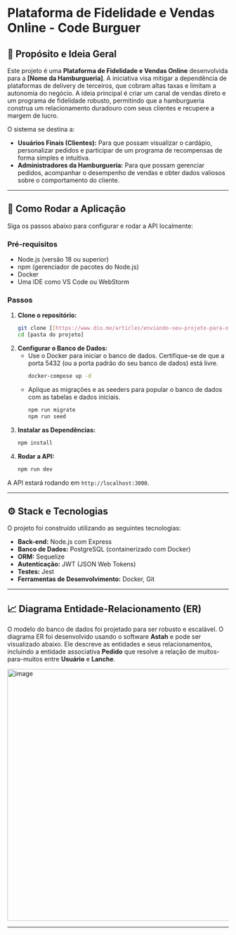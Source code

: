 # Plataforma de Fidelidade e Vendas Online - Code Burguer

## 📝 Propósito e Ideia Geral

Este projeto é uma **Plataforma de Fidelidade e Vendas Online** desenvolvida para a **[Nome da Hamburgueria]**. A iniciativa visa mitigar a dependência de plataformas de delivery de terceiros, que cobram altas taxas e limitam a autonomia do negócio. A ideia principal é criar um canal de vendas direto e um programa de fidelidade robusto, permitindo que a hamburgueria construa um relacionamento duradouro com seus clientes e recupere a margem de lucro.

O sistema se destina a:
* **Usuários Finais (Clientes):** Para que possam visualizar o cardápio, personalizar pedidos e participar de um programa de recompensas de forma simples e intuitiva.
* **Administradores da Hamburgueria:** Para que possam gerenciar pedidos, acompanhar o desempenho de vendas e obter dados valiosos sobre o comportamento do cliente.

---

## 🚀 Como Rodar a Aplicação

Siga os passos abaixo para configurar e rodar a API localmente:

### Pré-requisitos
* Node.js (versão 18 ou superior)
* npm (gerenciador de pacotes do Node.js)
* Docker
* Uma IDE como VS Code ou WebStorm

### Passos
1.  **Clone o repositório:**
    ```bash
    git clone [[https://www.dio.me/articles/enviando-seu-projeto-para-o-github](https://www.dio.me/articles/enviando-seu-projeto-para-o-github)](https://github.com/devgbrviana/projeto-hamburgueria.git)
    cd [pasta do projeto]
    ```
2.  **Configurar o Banco de Dados:**
    * Use o Docker para iniciar o banco de dados. Certifique-se de que a porta 5432 (ou a porta padrão do seu banco de dados) está livre.
      ```bash
      docker-compose up -d
      ```
    * Aplique as migrações e as seeders para popular o banco de dados com as tabelas e dados iniciais.
      ```bash
      npm run migrate
      npm run seed
      ```
3.  **Instalar as Dependências:**
    ```bash
    npm install
    ```
4.  **Rodar a API:**
    ```bash
    npm run dev
    ```
A API estará rodando em `http://localhost:3000`.

---

## ⚙️ Stack e Tecnologias

O projeto foi construído utilizando as seguintes tecnologias:

* **Back-end:** Node.js com Express
* **Banco de Dados:** PostgreSQL (containerizado com Docker)
* **ORM:** Sequelize
* **Autenticação:** JWT (JSON Web Tokens)
* **Testes:** Jest
* **Ferramentas de Desenvolvimento:** Docker, Git

---

## 📈 Diagrama Entidade-Relacionamento (ER)

O modelo do banco de dados foi projetado para ser robusto e escalável. O diagrama ER foi desenvolvido usando o software **Astah** e pode ser visualizado abaixo. Ele descreve as entidades e seus relacionamentos, incluindo a entidade associativa **Pedido** que resolve a relação de muitos-para-muitos entre **Usuário** e **Lanche**.

<img width="1062" height="573" alt="image" src="https://github.com/user-attachments/assets/dd44dde5-4971-41b7-98f4-a591cf84e392" />


---
